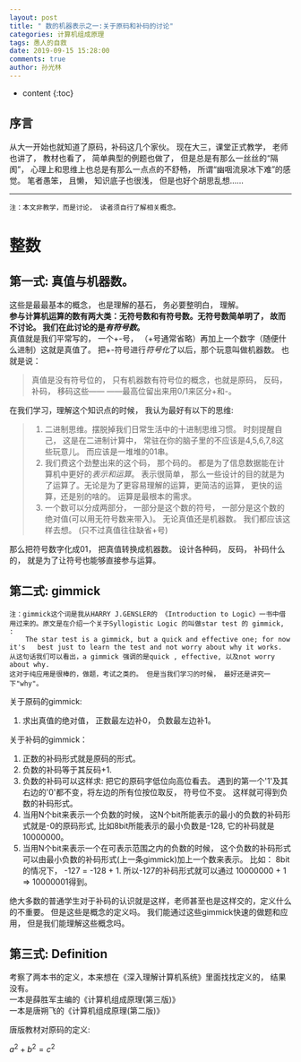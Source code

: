 ```yaml
---
layout: post
title: " 数的机器表示之一:关于原码和补码的讨论"
categories: 计算机组成原理
tags: 愚人的自救
date: 2019-09-15 15:28:00
comments: true
author: 孙光林
---
```


* content
{:toc}

## 序言
从大一开始也就知道了原码，补码这几个家伙。 现在大三，课堂正式教学， 老师也讲了， 教材也看了， 简单典型的例题也做了， 但是总是有那么一丝丝的“隔阂”， 心理上和思维上也总是有那么一点点的不舒畅， 所谓“幽咽流泉冰下难”的感觉。 笔者愚笨， 且懒， 知识底子也很浅， 但是也好个胡思乱想......




---
    注：本文非教学，而是讨论， 读者须自行了解相关概念。 
# 整数  

## 第一式: 真值与机器数。 

这些是最最基本的概念， 也是理解的基石， 务必要整明白， 理解。  
**参与计算机运算的数有两大类：无符号数和有符号数。无符号数简单明了， 故而不讨论。 我们在此讨论的是*有符号数*。**  
真值就是我们平常写的， 一个+-号， （+号通常省略）再加上一个数字（随便什么进制）这就是真值了。 把+-符号进行*符号化*了以后，那个玩意叫做机器数。 也就是说：
>真值是没有符号位的， 只有机器数有符号位的概念，也就是原码， 反码，补码， 移码这些—— ——最高位留出来用0/1来区分+和-。  

在我们学习，理解这个知识点的时候， 我认为最好有以下的思维:  
> 1. 二进制思维。摆脱掉我们日常生活中的十进制思维习惯。 时刻提醒自己， 这是在二进制计算中， 常驻在你的脑子里的不应该是4,5,6,7,8这些玩意儿。 而应该是一堆堆的01串。  
> 2. 我们费这个劲整出来的这个码， 那个码的。 都是为了信息数据能在计算机中更好的*表示和运算*。 表示很简单， 那么一些设计的目的就是为了运算了。无论是为了更容易理解的运算，更简洁的运算， 更快的运算，还是别的啥的。 运算是最根本的需求。 
> 3. 一个数可以分成两部分， 一部分是这个数的符号， 一部分是这个数的绝对值(可以用无符号数来带入)。 无论真值还是机器数。 我们都应该这样去想。 (只不过真值往往缺省+号)

那么把符号数字化成01， 把真值转换成机器数。 设计各种码， 反码， 补码什么的， 就是为了让符号也能够直接参与运算。 

## 第二式: gimmick
    注：gimmick这个词是我从HARRY J.GENSLER的 《Introduction to Logic》一书中借用过来的。原文是在介绍一个关于Syllogistic Logic 的叫做star test 的 gimmick, :
        The star test is a gimmick, but a quick and effective one; for now it's   best just to learn the test and not worry about why it works.   
    从这句话我们可以看出，a gimmick 强调的是quick , effective, 以及not worry about why.
    这对于纯应用是很棒的，做题，考试之类的。 但是当我们学习的时候， 最好还是讲究一下"why"。

关于原码的gimmick:  
1. 求出真值的绝对值， 正数最左边补0， 负数最左边补1。  

关于补码的gimmick：  
1. 正数的补码形式就是原码的形式。 
2. 负数的补码等于其反码+1. 
3. 负数的补码可以这样求: 把它的原码字低位向高位看去。 遇到的第一个'1'及其右边的'0'都不变，将左边的所有位按位取反， 符号位不变。 这样就可得到负数的补码形式。
4. 当用N个bit来表示一个负数的时候， 这N个bit所能表示的最小的负数的补码形式就是-0的原码形式, 比如8bit所能表示的最小负数是-128, 它的补码就是10000000。
5. 当用N个bit来表示一个在可表示范围之内的负数的时候， 这个负数的补码形式可以由最小负数的补码形式(上一条gimmick)加上一个数来表示。 比如： 8bit的情况下， -127 = -128 + 1. 
所以-127的补码形式就可以通过 10000000 + 1 => 10000001得到。 

绝大多数的普通学生对于补码的认识就是这样，老师甚至也是这样交的，定义什么的不重要。 但是这些是概念的定义吗。 我们能通过这些gimmick快速的做题和应用， 但是我们能理解这些概念吗。 

## 第三式: Definition
考察了两本书的定义，本来想在《深入理解计算机系统》里面找找定义的， 结果没有。   
一本是薛胜军主编的《计算机组成原理(第三版)》  
一本是唐朔飞的《计算机组成原理(第二版)》  

唐版教材对原码的定义:  

$a^2+b^2=c^2$



